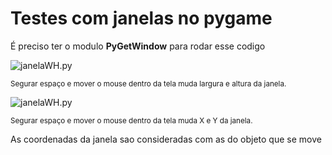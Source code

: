 # Testes com janelas no pygame

 É preciso ter o modulo **PyGetWindow** para rodar esse codigo

![janelaWH.py](https://media.giphy.com/media/4b3SYBZhgkQdDrOIjg/giphy.gif)

<sub>Segurar espaço e mover o mouse dentro da tela muda largura e altura da janela.</sub>

![janelaWH.py](https://media.giphy.com/media/0MUFiRUdZCFjs5dAiH/giphy.gif)

<sub>Segurar espaço e mover o mouse dentro da tela muda X e Y da janela.</sub>

As coordenadas da janela sao consideradas com as do objeto que se move